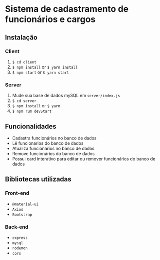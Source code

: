 # Sistema de cadastramento de funcionários e cargos

## Instalação

### Client

  1. `$ cd client`
  2. `$ npm install` or `$ yarn install`
  3. `$ npm start` or `$ yarn start`
  
### Server

  1. Mude sua base de dados mySQL em `server/index.js`
  2. `$ cd server`
  3. `$ npm install` or `$ yarn`
  4. `$ npm rum devStart`
  
## Funcionalidades

  + Cadastra funcionários no banco de dados
  + Lê funcionarios do banco de dados
  + Atualiza funcionários no banco de dados
  + Remove funcionários do banco de dados
  + Possui card interativo para editar ou remover funcionários do banco de dados
  
## Bibliotecas utilizadas

### Front-end

 + `@material-ui`
 +  `Axios`
 + `Bootstrap`

### Back-end

+ `express`
+ `mysql`
+ `nodemon`
+ `cors`
